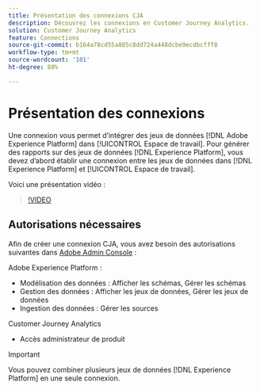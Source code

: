 ```yaml
---
title: Présentation des connexions CJA
description: Découvrez les connexions en Customer Journey Analytics.
solution: Customer Journey Analytics
feature: Connections
source-git-commit: b164a78cd55a885c8dd724a448dcbe9ecdbcfff8
workflow-type: tm+mt
source-wordcount: '101'
ht-degree: 88%

---
```



# Présentation des connexions

Une connexion vous permet d’intégrer des jeux de données [!DNL Adobe Experience Platform] dans [!UICONTROL Espace de travail]. Pour générer des rapports sur des jeux de données [!DNL Experience Platform], vous devez d’abord établir une connexion entre les jeux de données dans [!DNL Experience Platform] et [!UICONTROL Espace de travail].

Voici une présentation vidéo :

>[!VIDEO](https://video.tv.adobe.com/v/35111/?quality=12&learn=on)

## Autorisations nécessaires

Afin de créer une connexion CJA, vous avez besoin des autorisations suivantes dans [Adobe Admin Console](https://helpx.adobe.com/fr/enterprise/admin-guide.html/enterprise/using/manage-permissions-and-roles.ug.html) :

Adobe Experience Platform :
* Modélisation des données : Afficher les schémas, Gérer les schémas
* Gestion des données : Afficher les jeux de données, Gérer les jeux de données
* Ingestion des données : Gérer les sources

Customer Journey Analytics
* Accès administrateur de produit

>[!IMPORTANT]
>
>Vous pouvez combiner plusieurs jeux de données [!DNL Experience Platform] en une seule connexion.

